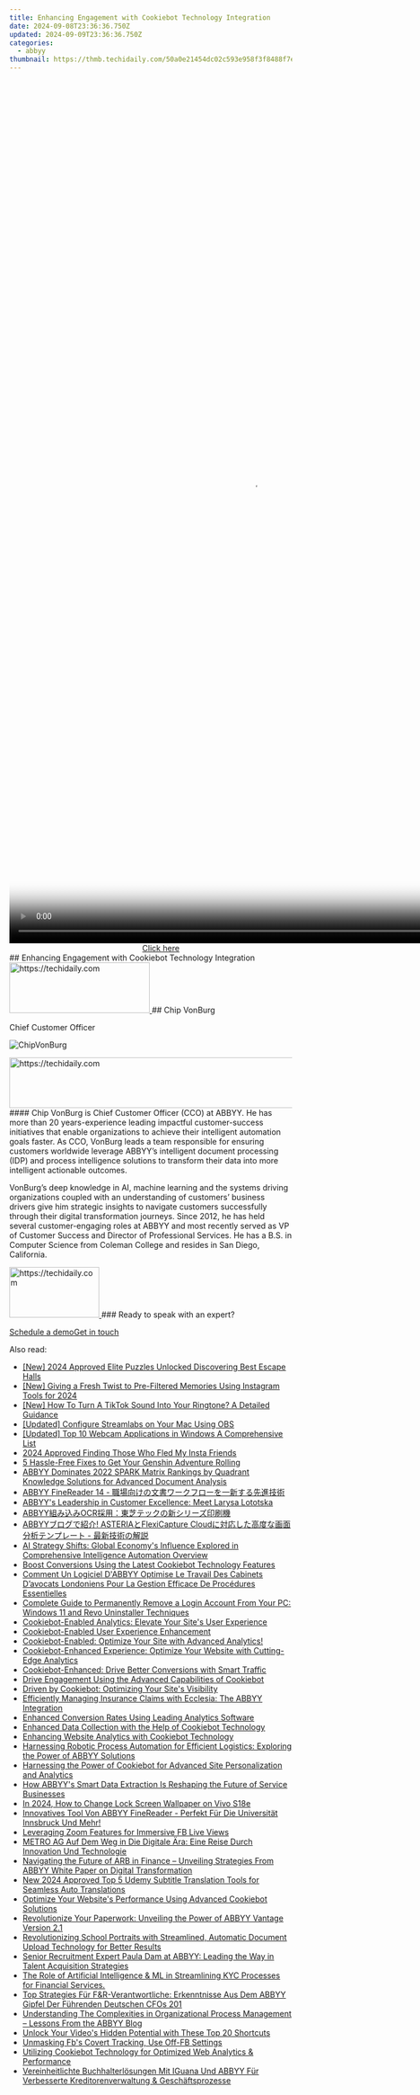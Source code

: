 ```yaml
---
title: Enhancing Engagement with Cookiebot Technology Integration
date: 2024-09-08T23:36:36.750Z
updated: 2024-09-09T23:36:36.750Z
categories:
  - abbyy
thumbnail: https://thmb.techidaily.com/50a0e21454dc02c593e958f3f8488f7e3d42941b95d888cc2e5f79586c9b13d4.jpg
---
```


<!-- affiliate ads begin -->
<span id="2135471">
					<video width="864" height="1536" style="cursor:pointer"
           poster="//a.impactradius-go.com/display-clicktoplayimage/2135471.png"
           onclick="if(!this.playClicked){this.play();this.setAttribute('controls',true);this.playClicked=true;}">
	   <source src="//a.impactradius-go.com/display-ad/18498-2135471">
	   <img src="//a.impactradius-go.com/display-clicktoplayimage/2135471.png" style="border: none; height: 100%; width: 100%; object-fit: contain">
	</video>
	<div style="width:540px;text-align:center"><a href="javascript:window.open(decodeURIComponent('https%3A%2F%2Funicoeye.pxf.io%2Fc%2F5597632%2F2135471%2F18498'), '_blank');void(0);">Click here</a></div>
</span>
<img height="0" width="0" src="https://imp.pxf.io/i/5597632/2135471/18498" style="position:absolute;visibility:hidden;" border="0" />
<!-- affiliate ads end -->
## Enhancing Engagement with Cookiebot Technology Integration

<!-- affiliate ads begin -->
<a href="https://bluettius.sjv.io/c/5597632/2139116/17108" target="_top" id="2139116">
  <img src="//a.impactradius-go.com/display-ad/17108-2139116" border="0" alt="https://techidaily.com" width="250" height="90"/>
</a>
<img height="0" width="0" src="https://bluettius.sjv.io/i/5597632/2139116/17108" style="position:absolute;visibility:hidden;" border="0" />
<!-- affiliate ads end -->
## Chip VonBurg

Chief Customer Officer

![ChipVonBurg](https://content.abbyy.com/-/media/project/abbyy/abbyy/company/management/headshots/cards-headshots/1486x836-chipvonburg.jpg?h=836&iar=0&w=1486)

<!-- affiliate ads begin -->
<a href="https://unicoeye.pxf.io/c/5597632/2134233/18498" target="_top" id="2134233">
  <img src="//a.impactradius-go.com/display-ad/18498-2134233" border="0" alt="https://techidaily.com" width="728" height="90"/>
</a>
<img height="0" width="0" src="https://unicoeye.pxf.io/i/5597632/2134233/18498" style="position:absolute;visibility:hidden;" border="0" />
<!-- affiliate ads end -->
#### Chip VonBurg is Chief Customer Officer (CCO) at ABBYY. He has more than 20 years-experience leading impactful customer-success initiatives that enable organizations to achieve their intelligent automation goals faster. As CCO, VonBurg leads a team responsible for ensuring customers worldwide leverage ABBYY’s intelligent document processing (IDP) and process intelligence solutions to transform their data into more intelligent actionable outcomes.

VonBurg’s deep knowledge in AI, machine learning and the systems driving organizations coupled with an understanding of customers’ business drivers give him strategic insights to navigate customers successfully through their digital transformation journeys. Since 2012, he has held several customer-engaging roles at ABBYY and most recently served as VP of Customer Success and Director of Professional Services. He has a B.S. in Computer Science from Coleman College and resides in San Diego, California.

<!-- affiliate ads begin -->
<a href="https://aligracehair.sjv.io/c/5597632/2135366/19272" target="_top" id="2135366">
  <img src="//a.impactradius-go.com/display-ad/19272-2135366" border="0" alt="https://techidaily.com" width="160" height="90"/>
</a>
<img height="0" width="0" src="https://aligracehair.sjv.io/i/5597632/2135366/19272" style="position:absolute;visibility:hidden;" border="0" />
<!-- affiliate ads end -->
### Ready to speak with an expert?

[Schedule a demo](https://tools.techidaily.com/abbyy/products/)[Get in touch](https://tools.techidaily.com/abbyy/products/)

<ins class="adsbygoogle"
     style="display:block"
     data-ad-format="autorelaxed"
     data-ad-client="ca-pub-7571918770474297"
     data-ad-slot="1223367746"></ins>



<ins class="adsbygoogle"
     style="display:block"
     data-ad-client="ca-pub-7571918770474297"
     data-ad-slot="8358498916"
     data-ad-format="auto"
     data-full-width-responsive="true"></ins>

<span class="atpl-alsoreadstyle">Also read:</span>
<div><ul>
<li><a href="https://screen-capture.techidaily.com/new-2024-approved-elite-puzzles-unlocked-discovering-best-escape-halls/"><u>[New] 2024 Approved  Elite Puzzles Unlocked  Discovering Best Escape Halls</u></a></li>
<li><a href="https://instagram-clips.techidaily.com/new-giving-a-fresh-twist-to-pre-filtered-memories-using-instagram-tools-for-2024/"><u>[New] Giving a Fresh Twist to Pre-Filtered Memories Using Instagram Tools for 2024</u></a></li>
<li><a href="https://some-approaches.techidaily.com/new-how-to-turn-a-tiktok-sound-into-your-ringtone-a-detailed-guidance/"><u>[New] How To Turn A TikTok Sound Into Your Ringtone? A Detailed Guidance</u></a></li>
<li><a href="https://extra-tips.techidaily.com/updated-configure-streamlabs-on-your-mac-using-obs/"><u>[Updated] Configure Streamlabs on Your Mac Using OBS</u></a></li>
<li><a href="https://screen-mirroring-recording.techidaily.com/updated-top-10-webcam-applications-in-windows-a-comprehensive-list/"><u>[Updated] Top 10 Webcam Applications in Windows  A Comprehensive List</u></a></li>
<li><a href="https://instagram-video-recordings.techidaily.com/2024-approved-finding-those-who-fled-my-insta-friends/"><u>2024 Approved  Finding Those Who Fled  My Insta Friends</u></a></li>
<li><a href="https://win-blog.techidaily.com/5-hassle-free-fixes-to-get-your-genshin-adventure-rolling/"><u>5 Hassle-Free Fixes to Get Your Genshin Adventure Rolling</u></a></li>
<li><a href="https://solve-popular.techidaily.com/abbyy-dominates-2022-spark-matrix-rankings-by-quadrant-knowledge-solutions-for-advanced-document-analysis/"><u>ABBYY Dominates 2022 SPARK Matrix Rankings by Quadrant Knowledge Solutions for Advanced Document Analysis</u></a></li>
<li><a href="https://solve-popular.techidaily.com/1724312901263-abbyy-finereader-14/"><u>ABBYY FineReader 14 - 職場向けの文書ワークフローを一新する先進技術</u></a></li>
<li><a href="https://solve-popular.techidaily.com/abbyys-leadership-in-customer-excellence-meet-larysa-lototska/"><u>ABBYY's Leadership in Customer Excellence: Meet Larysa Lototska</u></a></li>
<li><a href="https://solve-popular.techidaily.com/abbyyocr/"><u>ABBYY組み込みOCR採用：東芝テックの新シリーズ印刷機</u></a></li>
<li><a href="https://solve-popular.techidaily.com/abbyy-asteriaflexicapture-cloud/"><u>ABBYYブログで紹介! ASTERIAとFlexiCapture Cloudに対応した高度な画面分析テンプレート - 最新技術の解説</u></a></li>
<li><a href="https://solve-popular.techidaily.com/ai-strategy-shifts-global-economys-influence-explored-in-comprehensive-intelligence-automation-overview/"><u>AI Strategy Shifts: Global Economy's Influence Explored in Comprehensive Intelligence Automation Overview</u></a></li>
<li><a href="https://solve-popular.techidaily.com/boost-conversions-using-the-latest-cookiebot-technology-features/"><u>Boost Conversions Using the Latest Cookiebot Technology Features</u></a></li>
<li><a href="https://solve-popular.techidaily.com/comment-un-logiciel-dabbyy-optimise-le-travail-des-cabinets-davocats-londoniens-pour-la-gestion-efficace-de-procedures-essentielles/"><u>Comment Un Logiciel D'ABBYY Optimise Le Travail Des Cabinets D’avocats Londoniens Pour La Gestion Efficace De Procédures Essentielles</u></a></li>
<li><a href="https://win-forum.techidaily.com/complete-guide-to-permanently-remove-a-login-account-from-your-pc-windows-11-and-revo-uninstaller-techniques/"><u>Complete Guide to Permanently Remove a Login Account From Your PC: Windows 11 and Revo Uninstaller Techniques</u></a></li>
<li><a href="https://solve-popular.techidaily.com/cookiebot-enabled-analytics-elevate-your-sites-user-experience/"><u>Cookiebot-Enabled Analytics: Elevate Your Site's User Experience</u></a></li>
<li><a href="https://solve-popular.techidaily.com/cookiebot-enabled-user-experience-enhancement/"><u>Cookiebot-Enabled User Experience Enhancement</u></a></li>
<li><a href="https://solve-popular.techidaily.com/1724312889342-cookiebot-enabled-optimize-your-site-with-advanced-analytics/"><u>Cookiebot-Enabled: Optimize Your Site with Advanced Analytics!</u></a></li>
<li><a href="https://solve-popular.techidaily.com/cookiebot-enhanced-experience-optimize-your-website-with-cutting-edge-analytics/"><u>Cookiebot-Enhanced Experience: Optimize Your Website with Cutting-Edge Analytics</u></a></li>
<li><a href="https://solve-popular.techidaily.com/cookiebot-enhanced-drive-better-conversions-with-smart-traffic/"><u>Cookiebot-Enhanced: Drive Better Conversions with Smart Traffic</u></a></li>
<li><a href="https://solve-popular.techidaily.com/drive-engagement-using-the-advanced-capabilities-of-cookiebot/"><u>Drive Engagement Using the Advanced Capabilities of Cookiebot</u></a></li>
<li><a href="https://solve-popular.techidaily.com/driven-by-cookiebot-optimizing-your-sites-visibility/"><u>Driven by Cookiebot: Optimizing Your Site's Visibility</u></a></li>
<li><a href="https://solve-popular.techidaily.com/efficiently-managing-insurance-claims-with-ecclesia-the-abbyy-integration/"><u>Efficiently Managing Insurance Claims with Ecclesia: The ABBYY Integration</u></a></li>
<li><a href="https://solve-popular.techidaily.com/enhanced-conversion-rates-using-leading-analytics-software/"><u>Enhanced Conversion Rates Using Leading Analytics Software</u></a></li>
<li><a href="https://solve-popular.techidaily.com/enhanced-data-collection-with-the-help-of-cookiebot-technology/"><u>Enhanced Data Collection with the Help of Cookiebot Technology</u></a></li>
<li><a href="https://solve-popular.techidaily.com/enhancing-website-analytics-with-cookiebot-technology/"><u>Enhancing Website Analytics with Cookiebot Technology</u></a></li>
<li><a href="https://solve-popular.techidaily.com/harnessing-robotic-process-automation-for-efficient-logistics-exploring-the-power-of-abbyy-solutions/"><u>Harnessing Robotic Process Automation for Efficient Logistics: Exploring the Power of ABBYY Solutions</u></a></li>
<li><a href="https://solve-popular.techidaily.com/harnessing-the-power-of-cookiebot-for-advanced-site-personalization-and-analytics/"><u>Harnessing the Power of Cookiebot for Advanced Site Personalization and Analytics</u></a></li>
<li><a href="https://solve-popular.techidaily.com/how-abbyys-smart-data-extraction-is-reshaping-the-future-of-service-businesses/"><u>How ABBYY's Smart Data Extraction Is Reshaping the Future of Service Businesses</u></a></li>
<li><a href="https://unlock-android.techidaily.com/in-2024-how-to-change-lock-screen-wallpaper-on-vivo-s18e-by-drfone-android/"><u>In 2024, How to Change Lock Screen Wallpaper on Vivo S18e</u></a></li>
<li><a href="https://solve-popular.techidaily.com/innovatives-tool-von-abbyy-finereader-perfekt-fur-die-universitat-innsbruck-und-mehr/"><u>Innovatives Tool Von ABBYY FineReader - Perfekt Für Die Universität Innsbruck Und Mehr!</u></a></li>
<li><a href="https://extra-information.techidaily.com/leveraging-zoom-features-for-immersive-fb-live-views/"><u>Leveraging Zoom Features for Immersive FB Live Views</u></a></li>
<li><a href="https://solve-popular.techidaily.com/metro-ag-auf-dem-weg-in-die-digitale-ara-eine-reise-durch-innovation-und-technologie/"><u>METRO AG Auf Dem Weg in Die Digitale Ära: Eine Reise Durch Innovation Und Technologie</u></a></li>
<li><a href="https://solve-popular.techidaily.com/navigating-the-future-of-arb-in-finance-unveiling-strategies-from-abbyy-white-paper-on-digital-transformation/"><u>Navigating the Future of ARB in Finance – Unveiling Strategies From ABBYY White Paper on Digital Transformation</u></a></li>
<li><a href="https://ai-video.techidaily.com/new-2024-approved-top-5-udemy-subtitle-translation-tools-for-seamless-auto-translations/"><u>New 2024 Approved Top 5 Udemy Subtitle Translation Tools for Seamless Auto Translations</u></a></li>
<li><a href="https://solve-popular.techidaily.com/optimize-your-websites-performance-using-advanced-cookiebot-solutions/"><u>Optimize Your Website's Performance Using Advanced Cookiebot Solutions</u></a></li>
<li><a href="https://solve-popular.techidaily.com/revolutionize-your-paperwork-unveiling-the-power-of-abbyy-vantage-version-21/"><u>Revolutionize Your Paperwork: Unveiling the Power of ABBYY Vantage Version 2.1</u></a></li>
<li><a href="https://solve-popular.techidaily.com/revolutionizing-school-portraits-with-streamlined-automatic-document-upload-technology-for-better-results/"><u>Revolutionizing School Portraits with Streamlined, Automatic Document Upload Technology for Better Results</u></a></li>
<li><a href="https://solve-popular.techidaily.com/senior-recruitment-expert-paula-dam-at-abbyy-leading-the-way-in-talent-acquisition-strategies/"><u>Senior Recruitment Expert Paula Dam at ABBYY: Leading the Way in Talent Acquisition Strategies</u></a></li>
<li><a href="https://solve-popular.techidaily.com/the-role-of-artificial-intelligence-and-ml-in-streamlining-kyc-processes-for-financial-services/"><u>The Role of Artificial Intelligence & ML in Streamlining KYC Processes for Financial Services.</u></a></li>
<li><a href="https://solve-popular.techidaily.com/top-strategies-fur-fandr-verantwortliche-erkenntnisse-aus-dem-abbyy-gipfel-der-fuhrenden-deutschen-cfos-201/"><u>Top Strategies Für F&R-Verantwortliche: Erkenntnisse Aus Dem ABBYY Gipfel Der Führenden Deutschen CFOs 201</u></a></li>
<li><a href="https://solve-popular.techidaily.com/understanding-the-complexities-in-organizational-process-management-lessons-from-the-abbyy-blog/"><u>Understanding The Complexities in Organizational Process Management – Lessons From the ABBYY Blog</u></a></li>
<li><a href="https://youtube-videos.techidaily.com/unlock-your-videos-hidden-potential-with-these-top-20-shortcuts/"><u>Unlock Your Video's Hidden Potential with These Top 20 Shortcuts</u></a></li>
<li><a href="https://facebook.techidaily.com/unmasking-fbs-covert-tracking-use-off-fb-settings/"><u>Unmasking Fb's Covert Tracking, Use Off-FB Settings</u></a></li>
<li><a href="https://solve-popular.techidaily.com/utilizing-cookiebot-technology-for-optimized-web-analytics-and-performance/"><u>Utilizing Cookiebot Technology for Optimized Web Analytics & Performance</u></a></li>
<li><a href="https://solve-popular.techidaily.com/vereinheitlichte-buchhalterlosungen-mit-iguana-und-abbyy-fur-verbesserte-kreditorenverwaltung-and-geschaftsprozesse/"><u>Vereinheitlichte Buchhalterlösungen Mit IGuana Und ABBYY Für Verbesserte Kreditorenverwaltung & Geschäftsprozesse</u></a></li>
</ul></div>
